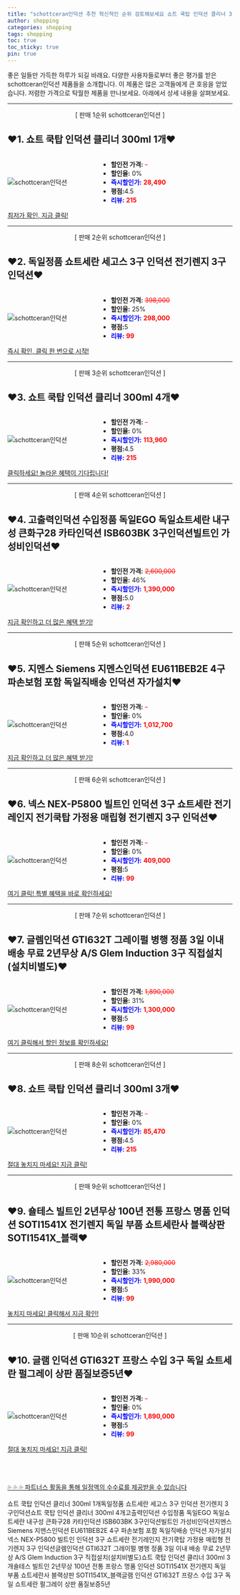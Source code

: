 ```yaml
---
title: "schottceran인덕션 추천 혁신적인 순위 검토해보세요 쇼트 쿡탑 인덕션 클리너 300ml"
author: shopping
categories: shopping
tags: shopping
toc: true
toc_sticky: true
pin: true
---
```

좋은 일들만 가득한 하루가 되길 바래요. 다양한 사용자들로부터 좋은 평가를 받은 schottceran인덕션 제품들을 소개합니다. 이 제품은 많은 고객들에게 큰 호응을 얻었습니다. 저렴한 가격으로 탁월한 제품을 만나보세요. 아래에서 상세 내용을 살펴보세요.

---
<p class="toplist" style="margin: 0 auto; display: block; width: fit-content;">[ 판매 1순위 schottceran인덕션 ]</p>

<h2><strong>❤️1. 쇼트 쿡탑 인덕션 클리너 300ml 1개❤️</strong></h2>

<div style="display: flex; align-items: center;">
    <div style="flex: 0.4;">
        <img src="https://thumbnail10.coupangcdn.com/thumbnails/remote/230x230ex/image/rs_quotation_api/15nbkeom/ef563e18e4024660b6b262e496a41162.jpg" alt="schottceran인덕션" style="max-width: 100%;">
    </div>
    <div style="flex: 0.6; margin-left: 10px;">
        <ul>
            <li><strong>할인전 가격:</strong> <del style="color: red;">-</del></li>
            <li><strong>할인율:</strong> 0%</li>
            <li><span style='color:blue'><strong>즉시할인가:</strong></span> <span style='color:red'><strong>28,490</strong></span></li>
            <li><strong>평점:</strong>4.5</li>
            <li><span style='color:blue'><strong>리뷰:</strong></span> <span style='color:red'><strong>215</strong></span></li>
        </ul>
    </div>
</div>
<div class="center">
    <a href="https://William4Davisa.github.io?lptag=AF9450613&subid=githubio&pageKey=5848492798&traceid=V0-153&itemId=10170864355&vendorItemId=77453473133" class="myButton">
        최저가 확인, 지금 클릭!
    </a>
</div>


---
<p class="toplist" style="margin: 0 auto; display: block; width: fit-content;">[ 판매 2순위 schottceran인덕션 ]</p>

<h2><strong>❤️2. 독일정품 쇼트세란 세고스 3구 인덕션 전기렌지 3구인덕션❤️</strong></h2>

<div style="display: flex; align-items: center;">
    <div style="flex: 0.4;">
        <img src="https://thumbnail10.coupangcdn.com/thumbnails/remote/230x230ex/image/vendor_inventory/39ef/1f8a5516b532643536e6fcb40a43fc37a41d2c905cacb7c5d06b31cef5f4.png" alt="schottceran인덕션" style="max-width: 100%;">
    </div>
    <div style="flex: 0.6; margin-left: 10px;">
        <ul>
            <li><strong>할인전 가격:</strong> <del style="color: red;">398,000</del></li>
            <li><strong>할인율:</strong> 25%</li>
            <li><span style='color:blue'><strong>즉시할인가:</strong></span> <span style='color:red'><strong>298,000</strong></span></li>
            <li><strong>평점:</strong>5</li>
            <li><span style='color:blue'><strong>리뷰:</strong></span> <span style='color:red'><strong>99</strong></span></li>
        </ul>
    </div>
</div>
<div class="center">
    <a href="https://William4Davisa.github.io?lptag=AF9450613&subid=githubio&pageKey=4522253062&traceid=V0-153&itemId=5453607939&vendorItemId=72753426917" class="myButton">
        즉시 확인, 클릭 한 번으로 시작!
    </a>
</div>


---
<p class="toplist" style="margin: 0 auto; display: block; width: fit-content;">[ 판매 3순위 schottceran인덕션 ]</p>

<h2><strong>❤️3. 쇼트 쿡탑 인덕션 클리너 300ml 4개❤️</strong></h2>

<div style="display: flex; align-items: center;">
    <div style="flex: 0.4;">
        <img src="https://thumbnail7.coupangcdn.com/thumbnails/remote/230x230ex/image/retail/images/4a203431-5680-4b0f-9059-5c3b449548363030421137265772884.png" alt="schottceran인덕션" style="max-width: 100%;">
    </div>
    <div style="flex: 0.6; margin-left: 10px;">
        <ul>
            <li><strong>할인전 가격:</strong> <del style="color: red;">-</del></li>
            <li><strong>할인율:</strong> 0%</li>
            <li><span style='color:blue'><strong>즉시할인가:</strong></span> <span style='color:red'><strong>113,960</strong></span></li>
            <li><strong>평점:</strong>4.5</li>
            <li><span style='color:blue'><strong>리뷰:</strong></span> <span style='color:red'><strong>215</strong></span></li>
        </ul>
    </div>
</div>
<div class="center">
    <a href="https://William4Davisa.github.io?lptag=AF9450613&subid=githubio&pageKey=5848492798&traceid=V0-153&itemId=18798148559&vendorItemId=85928998039" class="myButton">
        클릭하세요! 놀라운 혜택이 기다립니다!
    </a>
</div>


---
<p class="toplist" style="margin: 0 auto; display: block; width: fit-content;">[ 판매 4순위 schottceran인덕션 ]</p>

<h2><strong>❤️4. 고출력인덕션 수입정품 독일EGO 독일쇼트세란 내구성 큰화구28 카타인덕션 ISB603BK 3구인덕션빌트인 가성비인덕션❤️</strong></h2>

<div style="display: flex; align-items: center;">
    <div style="flex: 0.4;">
        <img src="https://thumbnail10.coupangcdn.com/thumbnails/remote/230x230ex/image/vendor_inventory/942b/775cff661380a13e59c0a89812883897a8aa9d36cab97735850d4f3d471f.jpg" alt="schottceran인덕션" style="max-width: 100%;">
    </div>
    <div style="flex: 0.6; margin-left: 10px;">
        <ul>
            <li><strong>할인전 가격:</strong> <del style="color: red;">2,600,000</del></li>
            <li><strong>할인율:</strong> 46%</li>
            <li><span style='color:blue'><strong>즉시할인가:</strong></span> <span style='color:red'><strong>1,390,000</strong></span></li>
            <li><strong>평점:</strong>5.0</li>
            <li><span style='color:blue'><strong>리뷰:</strong></span> <span style='color:red'><strong>2</strong></span></li>
        </ul>
    </div>
</div>
<div class="center">
    <a href="https://William4Davisa.github.io?lptag=AF9450613&subid=githubio&pageKey=8132641360&traceid=V0-153&itemId=23097632577&vendorItemId=90131009913" class="myButton">
        지금 확인하고 더 많은 혜택 받기!
    </a>
</div>


---
<p class="toplist" style="margin: 0 auto; display: block; width: fit-content;">[ 판매 5순위 schottceran인덕션 ]</p>

<h2><strong>❤️5. 지멘스 Siemens 지멘스인덕션 EU611BEB2E 4구 파손보험 포함 독일직배송 인덕션 자가설치❤️</strong></h2>

<div style="display: flex; align-items: center;">
    <div style="flex: 0.4;">
        <img src="https://thumbnail8.coupangcdn.com/thumbnails/remote/230x230ex/image/vendor_inventory/c7b1/d3944b9f7bc42364010c2987a595e76db9d115b21c16d9aff978537cde48.jpg" alt="schottceran인덕션" style="max-width: 100%;">
    </div>
    <div style="flex: 0.6; margin-left: 10px;">
        <ul>
            <li><strong>할인전 가격:</strong> <del style="color: red;">-</del></li>
            <li><strong>할인율:</strong> 0%</li>
            <li><span style='color:blue'><strong>즉시할인가:</strong></span> <span style='color:red'><strong>1,012,700</strong></span></li>
            <li><strong>평점:</strong>4.0</li>
            <li><span style='color:blue'><strong>리뷰:</strong></span> <span style='color:red'><strong>1</strong></span></li>
        </ul>
    </div>
</div>
<div class="center">
    <a href="https://William4Davisa.github.io?lptag=AF9450613&subid=githubio&pageKey=1698921477&traceid=V0-153&itemId=2891629365&vendorItemId=70880645037" class="myButton">
        지금 확인하고 더 많은 혜택 받기!
    </a>
</div>


---
<p class="toplist" style="margin: 0 auto; display: block; width: fit-content;">[ 판매 6순위 schottceran인덕션 ]</p>

<h2><strong>❤️6. 넥스 NEX-P5800 빌트인 인덕션 3구 쇼트세란 전기레인지 전기쿡탑 가정용 매립형 전기렌지 3구 인덕션❤️</strong></h2>

<div style="display: flex; align-items: center;">
    <div style="flex: 0.4;">
        <img src="https://thumbnail6.coupangcdn.com/thumbnails/remote/230x230ex/image/vendor_inventory/f12b/af13866d655043c3f609bcfffccd815ec9fac1ef44f4b69a7ec897b34036.jpg" alt="schottceran인덕션" style="max-width: 100%;">
    </div>
    <div style="flex: 0.6; margin-left: 10px;">
        <ul>
            <li><strong>할인전 가격:</strong> <del style="color: red;">-</del></li>
            <li><strong>할인율:</strong> 0%</li>
            <li><span style='color:blue'><strong>즉시할인가:</strong></span> <span style='color:red'><strong>409,000</strong></span></li>
            <li><strong>평점:</strong>5</li>
            <li><span style='color:blue'><strong>리뷰:</strong></span> <span style='color:red'><strong>99</strong></span></li>
        </ul>
    </div>
</div>
<div class="center">
    <a href="https://William4Davisa.github.io?lptag=AF9450613&subid=githubio&pageKey=6509385296&traceid=V0-153&itemId=14370959660&vendorItemId=81615323773" class="myButton">
        여기 클릭! 특별 혜택을 바로 확인하세요!
    </a>
</div>


---
<p class="toplist" style="margin: 0 auto; display: block; width: fit-content;">[ 판매 7순위 schottceran인덕션 ]</p>

<h2><strong>❤️7. 글렘인덕션 GTI632T 그레이펄 병행 정품 3일 이내 배송 무료 2년무상 A/S Glem Induction 3구 직접설치(설치비별도)❤️</strong></h2>

<div style="display: flex; align-items: center;">
    <div style="flex: 0.4;">
        <img src="https://thumbnail6.coupangcdn.com/thumbnails/remote/230x230ex/image/vendor_inventory/0b0f/f5e9964cb869fc0a45d5f3464c16d985920e18e730b0457fb6b4a63872bf.jpg" alt="schottceran인덕션" style="max-width: 100%;">
    </div>
    <div style="flex: 0.6; margin-left: 10px;">
        <ul>
            <li><strong>할인전 가격:</strong> <del style="color: red;">1,890,000</del></li>
            <li><strong>할인율:</strong> 31%</li>
            <li><span style='color:blue'><strong>즉시할인가:</strong></span> <span style='color:red'><strong>1,300,000</strong></span></li>
            <li><strong>평점:</strong>5</li>
            <li><span style='color:blue'><strong>리뷰:</strong></span> <span style='color:red'><strong>99</strong></span></li>
        </ul>
    </div>
</div>
<div class="center">
    <a href="https://William4Davisa.github.io?lptag=AF9450613&subid=githubio&pageKey=6846435544&traceid=V0-153&itemId=16295287430&vendorItemId=83487653046" class="myButton">
        여기 클릭해서 할인 정보를 확인하세요!
    </a>
</div>


---
<p class="toplist" style="margin: 0 auto; display: block; width: fit-content;">[ 판매 8순위 schottceran인덕션 ]</p>

<h2><strong>❤️8. 쇼트 쿡탑 인덕션 클리너 300ml 3개❤️</strong></h2>

<div style="display: flex; align-items: center;">
    <div style="flex: 0.4;">
        <img src="https://thumbnail8.coupangcdn.com/thumbnails/remote/230x230ex/image/retail/images/9b5efcd6-f1d7-4c51-ab30-8419386179c89096593235190027645.png" alt="schottceran인덕션" style="max-width: 100%;">
    </div>
    <div style="flex: 0.6; margin-left: 10px;">
        <ul>
            <li><strong>할인전 가격:</strong> <del style="color: red;">-</del></li>
            <li><strong>할인율:</strong> 0%</li>
            <li><span style='color:blue'><strong>즉시할인가:</strong></span> <span style='color:red'><strong>85,470</strong></span></li>
            <li><strong>평점:</strong>4.5</li>
            <li><span style='color:blue'><strong>리뷰:</strong></span> <span style='color:red'><strong>215</strong></span></li>
        </ul>
    </div>
</div>
<div class="center">
    <a href="https://William4Davisa.github.io?lptag=AF9450613&subid=githubio&pageKey=5848492798&traceid=V0-153&itemId=18798148591&vendorItemId=85928998107" class="myButton">
        절대 놓치지 마세요! 지금 클릭!
    </a>
</div>


---
<p class="toplist" style="margin: 0 auto; display: block; width: fit-content;">[ 판매 9순위 schottceran인덕션 ]</p>

<h2><strong>❤️9. 숄테스 빌트인 2년무상 100년 전통 프랑스 명품 인덕션 SOTI1541X 전기렌지 독일 부품 쇼트세란사 블랙상판 SOTI1541X_블랙❤️</strong></h2>

<div style="display: flex; align-items: center;">
    <div style="flex: 0.4;">
        <img src="https://thumbnail8.coupangcdn.com/thumbnails/remote/230x230ex/image/vendor_inventory/6116/16816d814d70be483f869eaa22cab17d9037e8e9afd6d98ab47b0056e3c6.jpg" alt="schottceran인덕션" style="max-width: 100%;">
    </div>
    <div style="flex: 0.6; margin-left: 10px;">
        <ul>
            <li><strong>할인전 가격:</strong> <del style="color: red;">2,980,000</del></li>
            <li><strong>할인율:</strong> 33%</li>
            <li><span style='color:blue'><strong>즉시할인가:</strong></span> <span style='color:red'><strong>1,990,000</strong></span></li>
            <li><strong>평점:</strong>5</li>
            <li><span style='color:blue'><strong>리뷰:</strong></span> <span style='color:red'><strong>99</strong></span></li>
        </ul>
    </div>
</div>
<div class="center">
    <a href="https://William4Davisa.github.io?lptag=AF9450613&subid=githubio&pageKey=7526172877&traceid=V0-153&itemId=19750185542&vendorItemId=86853703752" class="myButton">
        놓치지 마세요! 클릭해서 지금 확인!
    </a>
</div>


---
<p class="toplist" style="margin: 0 auto; display: block; width: fit-content;">[ 판매 10순위 schottceran인덕션 ]</p>

<h2><strong>❤️10. 글램 인덕션 GTI632T 프랑스 수입 3구 독일 쇼트세란 펄그레이 상판 품질보증5년❤️</strong></h2>

<div style="display: flex; align-items: center;">
    <div style="flex: 0.4;">
        <img src="https://thumbnail7.coupangcdn.com/thumbnails/remote/230x230ex/image/vendor_inventory/e171/fab2700945147528e5f45b99ad56c5d724933048490d90e3b6ed43a2b3ab.jpg" alt="schottceran인덕션" style="max-width: 100%;">
    </div>
    <div style="flex: 0.6; margin-left: 10px;">
        <ul>
            <li><strong>할인전 가격:</strong> <del style="color: red;">-</del></li>
            <li><strong>할인율:</strong> 0%</li>
            <li><span style='color:blue'><strong>즉시할인가:</strong></span> <span style='color:red'><strong>1,890,000</strong></span></li>
            <li><strong>평점:</strong>5</li>
            <li><span style='color:blue'><strong>리뷰:</strong></span> <span style='color:red'><strong>99</strong></span></li>
        </ul>
    </div>
</div>
<div class="center">
    <a href="https://William4Davisa.github.io?lptag=AF9450613&subid=githubio&pageKey=6828831138&traceid=V0-153&itemId=16204976061&vendorItemId=83399448166" class="myButton">
        절대 놓치지 마세요! 지금 클릭!
    </a>
</div>

<br><br><br>[💦 💦 💦 파트너스 활동을 통해 일정액의 수수료를 제공받을 수 있습니다](https://link.coupang.com/a/bcpT2c)<br><br>쇼트 쿡탑 인덕션 클리너 300ml 1개독일정품 쇼트세란 세고스 3구 인덕션 전기렌지 3구인덕션쇼트 쿡탑 인덕션 클리너 300ml 4개고출력인덕션 수입정품 독일EGO 독일쇼트세란 내구성 큰화구28 카타인덕션 ISB603BK 3구인덕션빌트인 가성비인덕션지멘스 Siemens 지멘스인덕션 EU611BEB2E 4구 파손보험 포함 독일직배송 인덕션 자가설치넥스 NEX-P5800 빌트인 인덕션 3구 쇼트세란 전기레인지 전기쿡탑 가정용 매립형 전기렌지 3구 인덕션글렘인덕션 GTI632T 그레이펄 병행 정품 3일 이내 배송 무료 2년무상 A/S Glem Induction 3구 직접설치(설치비별도)쇼트 쿡탑 인덕션 클리너 300ml 3개숄테스 빌트인 2년무상 100년 전통 프랑스 명품 인덕션 SOTI1541X 전기렌지 독일 부품 쇼트세란사 블랙상판 SOTI1541X_블랙글램 인덕션 GTI632T 프랑스 수입 3구 독일 쇼트세란 펄그레이 상판 품질보증5년